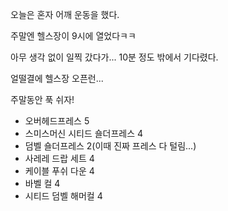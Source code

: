 오늘은 혼자 어깨 운동을 했다.

주말엔 헬스장이 9시에 열었다ㅋㅋ

아무 생각 없이 일찍 갔다가... 10분 정도 밖에서 기다렸다.

얼떨결에 헬스장 오픈런...

주말동안 푹 쉬자!

- 오버헤드프레스 5
- 스미스머신 시티드 숄더프레스 4
- 덤벨 숄더프레스 2(이때 진짜 프레스 다 털림...)
- 사레레 드랍 세트 4
- 케이블 푸쉬 다운 4
- 바벨 컬  4
- 시티드 덤벨 해머컬 4